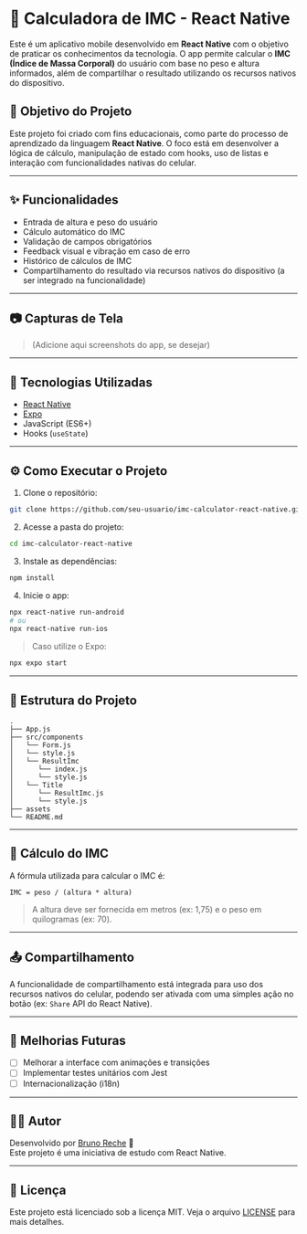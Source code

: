 
# 📱 Calculadora de IMC - React Native

Este é um aplicativo mobile desenvolvido em **React Native** com o objetivo de praticar os conhecimentos da tecnologia. O app permite calcular o **IMC (Índice de Massa Corporal)** do usuário com base no peso e altura informados, além de compartilhar o resultado utilizando os recursos nativos do dispositivo.

## 🧠 Objetivo do Projeto

Este projeto foi criado com fins educacionais, como parte do processo de aprendizado da linguagem **React Native**. O foco está em desenvolver a lógica de cálculo, manipulação de estado com hooks, uso de listas e interação com funcionalidades nativas do celular.

---

## ✨ Funcionalidades

- Entrada de altura e peso do usuário
- Cálculo automático do IMC
- Validação de campos obrigatórios
- Feedback visual e vibração em caso de erro
- Histórico de cálculos de IMC
- Compartilhamento do resultado via recursos nativos do dispositivo (a ser integrado na funcionalidade)

---

## 📷 Capturas de Tela

> (Adicione aqui screenshots do app, se desejar)

---

## 🚀 Tecnologias Utilizadas

- [React Native](https://reactnative.dev/)
- [Expo](https://expo.dev/)
- JavaScript (ES6+)
- Hooks (`useState`)

---

## ⚙️ Como Executar o Projeto

1. Clone o repositório:

```bash
git clone https://github.com/seu-usuario/imc-calculator-react-native.git
```

2. Acesse a pasta do projeto:

```bash
cd imc-calculator-react-native
```

3. Instale as dependências:

```bash
npm install
```

4. Inicie o app:

```bash
npx react-native run-android
# ou
npx react-native run-ios
```

> Caso utilize o Expo:
```bash
npx expo start
```

---

## 📂 Estrutura do Projeto

```
.
├── App.js
├── src/components
│   └── Form.js
│   └── style.js
│   └── ResultImc
│      └── index.js
│      └── style.js
│   └── Title
│      └── ResultImc.js
│      └── style.js
├── assets
└── README.md
```

---

## 🧮 Cálculo do IMC

A fórmula utilizada para calcular o IMC é:

```
IMC = peso / (altura * altura)
```

> A altura deve ser fornecida em metros (ex: 1,75) e o peso em quilogramas (ex: 70).

---

## 📤 Compartilhamento

A funcionalidade de compartilhamento está integrada para uso dos recursos nativos do celular, podendo ser ativada com uma simples ação no botão (ex: `Share` API do React Native).

---

## 📌 Melhorias Futuras

- [ ] Melhorar a interface com animações e transições
- [ ] Implementar testes unitários com Jest
- [ ] Internacionalização (i18n)

---

## 👨‍💻 Autor

Desenvolvido por [Bruno Reche](https://github.com/Reche-Lab) 🚀  
Este projeto é uma iniciativa de estudo com React Native.

---

## 📝 Licença

Este projeto está licenciado sob a licença MIT. Veja o arquivo [LICENSE](LICENSE) para mais detalhes.
